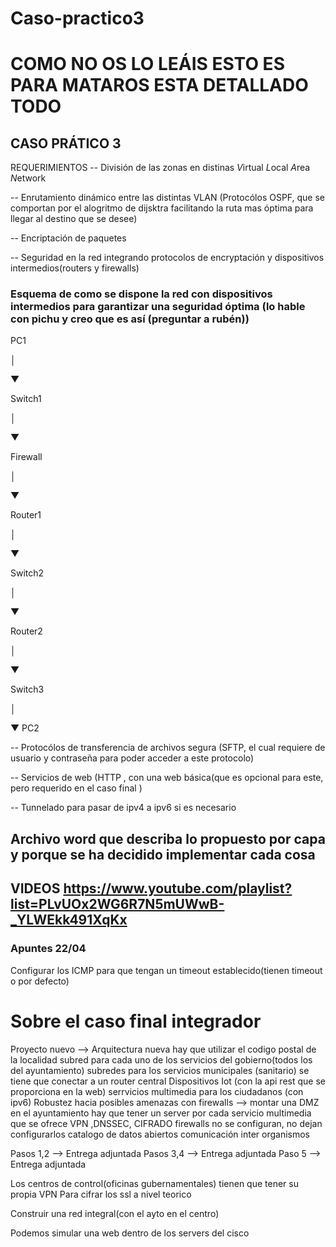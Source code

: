 # Caso-practico3

# COMO NO OS LO LEÁIS ESTO ES PARA MATAROS ESTA DETALLADO TODO

## CASO PRÁTICO 3
REQUERIMIENTOS
-- División de las zonas en distinas *V*irtual *L*ocal *A*rea *N*etwork

-- Enrutamiento dinámico entre las distintas VLAN (Protocólos OSPF, que se comportan por el alogritmo de dijsktra facilitando la ruta mas óptima para llegar al destino que se desee)

-- Encriptación de paquetes

-- Seguridad en la red integrando protocolos de encryptación y dispositivos intermedios(routers y firewalls) 
### Esquema de como se dispone la red con dispositivos intermedios para garantizar una seguridad óptima (lo hable con pichu y creo que es así (preguntar a rubén))
PC1

 │
 
 ▼

Switch1

 │
 
 ▼

Firewall

 │
 
 ▼

Router1

 │
 
 ▼

Switch2

 │
 
 ▼

Router2

 │
 
 ▼

Switch3

 │
 
 ▼
PC2

-- Protocólos de transferencia de archivos segura (SFTP, el cual requiere de usuario y contraseña para poder acceder a este protocolo)

-- Servicios de web (HTTP , con una web básica(que es opcional para este, pero requerido en el caso final )

-- Tunnelado para pasar de ipv4 a ipv6 si es necesario

## Archivo word que describa lo propuesto por capa y porque se ha decidido implementar cada cosa

## VIDEOS https://www.youtube.com/playlist?list=PLvUOx2WG6R7N5mUWwB-_YLWEkk491XqKx
### Apuntes 22/04
Configurar los ICMP para que tengan un timeout establecido(tienen timeout o por defecto)

# Sobre el caso final integrador

Proyecto nuevo --> Arquitectura nueva
hay que utilizar el codigo postal de la localidad 
subred para cada uno de los servicios del gobierno(todos los del ayuntamiento) 
subredes para los servicios municipales (sanitario)
se tiene que conectar a un router central
Dispositivos Iot (con la api rest que se proporciona en la web)
serrvicios multimedia para los ciudadanos (con ipv6)
Robustez hacia posibles amenazas con firewalls --> montar una DMZ en el ayuntamiento 
hay que tener un server por cada servicio multimedia que se ofrece 
VPN ,DNSSEC, CIFRADO
firewalls no se configuran, no dejan configurarlos
catalogo de datos abiertos 
comunicación inter organismos 


Pasos 1,2 --> Entrega adjuntada
Pasos 3,4 --> Entrega adjuntada 
Paso 5 --> Entrega adjuntada

Los centros de control(oficinas gubernamentales) tienen que tener su propia VPN 
Para cifrar los ssl a nivel teorico 

Construir una red integral(con el ayto en el centro)


Podemos simular una web dentro de los servers del cisco



